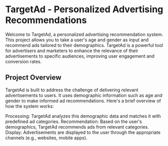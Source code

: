 # TargetAd - Personalized Advertising Recommendations

Welcome to TargetAd, a personalized advertising recommendation system. This project allows you to take a user's age and gender as input and recommend ads tailored to their demographics. 
TargetAd is a powerful tool for advertisers and marketers to enhance the relevance of their advertisements to specific audiences, 
improving user engagement and conversion rates.


## Project Overview

TargetAd is built to address the challenge of delivering relevant advertisements to users. 
It uses demographic information such as age and gender to make informed ad recommendations. 
Here's a brief overview of how the system works:


Processing: TargetAd analyzes this demographic data and matches it with predefined ad categories.
Recommendation: Based on the user's demographics, TargetAd recommends ads from relevant categories.
Display: Advertisements are displayed to the user through the appropriate channels (e.g., websites, mobile apps).
